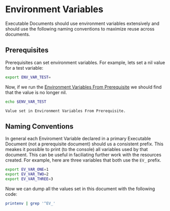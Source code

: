 # Environment Variables

Executable Documents should use environment variables extensively and should use the following naming conventions to maximize reuse across documents.

## Prerequisites

Prerequisites can set environment variables. For example, lets set a nil value for a test variable:

```bash
export ENV_VAR_TEST=
```

Now, if we run the [Environment Variables From Prerequisite](Common/environmentVariablesFromPrerequisites.md) we should find that the value is no longer nil.

```bash
echo $ENV_VAR_TEST
```

<!-- expected_results=1.0 -->
```text
Value set in Environment Variables From Prerequisite.
```

## Naming Conventions

In general each Enviroment Variable declared in a primary Executable Document (not a prerequisite document) should us a consistent prefix. This meakes it possible to print (to the console) all variables used by that document. This can be useful in faciliating further work with the resources created. For example, here are three variables that both use the `EV_` prefix.

```bash
export EV_VAR_ONE=1
export EV_VAR_TWO=2
export EV_VAR_THREE=3
```

Now we can dump all the values set in this document with the following code:

```bash
printenv | grep '^EV_'
```